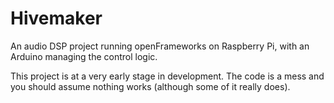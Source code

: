 # Hivemaker

An audio DSP project running openFrameworks on Raspberry Pi, with an Arduino managing the control logic.

This project is at a very early stage in development. The code is a mess and you should assume nothing works (although some of it really does).
